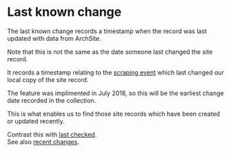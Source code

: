 Last known change
=================

The last known change records a timestamp when the record was last
updated with data from ArchSite.

Note that this is not the same as the date someone last changed the
site record. 

It records a timestamp relating to the
[scraping event](/manuals/nzaa/scraping_archsite)
which last changed our local copy of the site record.

The feature was implimented in July 2018, so this will be the earliest
change date recorded in the collection.

This is what enables us to find those site records which have been
created or updated recently.

Contrast this with [last checked](/manuals/nzaa/last_checked).  
See also [recent changes](/manuals/nzaa/recent_changes).


